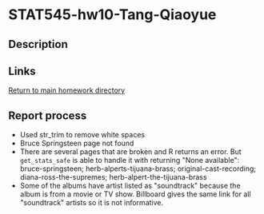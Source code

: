 # STAT545-hw10-Tang-Qiaoyue

## Description


## Links

[]()

[Return to main homework directory](https://github.com/qiaoyuet/STAT545-hw-Tang-Qiaoyue)

## Report process
- Used str_trim to remove white spaces
- Bruce Springsteen page not found
- There are several pages that are broken and R returns an error. But `get_stats_safe` is able to handle it with returning "None available": bruce-springsteen; herb-alperts-tijuana-brass; original-cast-recording; diana-ross-the-supremes; herb-alpert-the-tijuana-brass
- Some of the albums have artist listed as "soundtrack" because the album is from a movie or TV show. Billboard gives the same link for all "soundtrack" artists so it is not informative.
